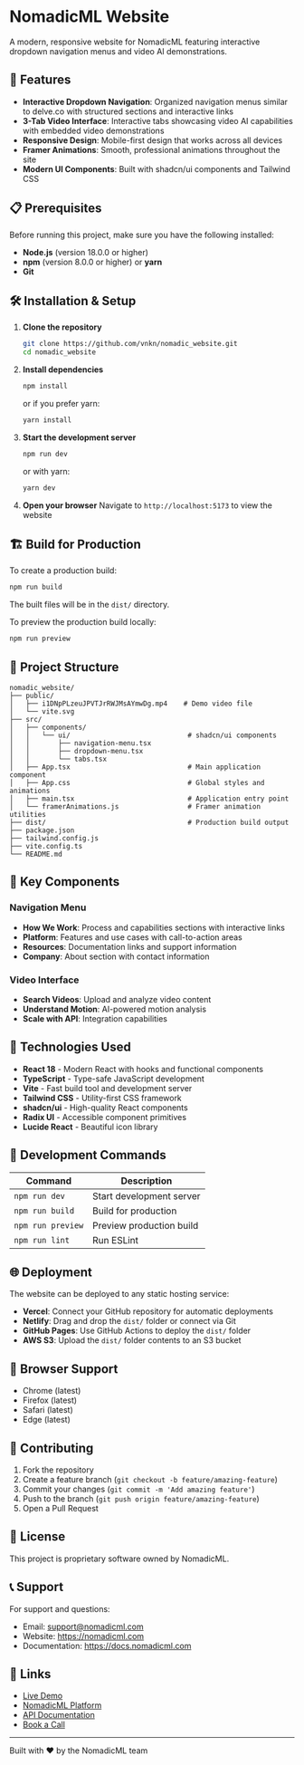 # NomadicML Website

A modern, responsive website for NomadicML featuring interactive dropdown navigation menus and video AI demonstrations.

## 🚀 Features

- **Interactive Dropdown Navigation**: Organized navigation menus similar to delve.co with structured sections and interactive links
- **3-Tab Video Interface**: Interactive tabs showcasing video AI capabilities with embedded video demonstrations
- **Responsive Design**: Mobile-first design that works across all devices
- **Framer Animations**: Smooth, professional animations throughout the site
- **Modern UI Components**: Built with shadcn/ui components and Tailwind CSS

## 📋 Prerequisites

Before running this project, make sure you have the following installed:

- **Node.js** (version 18.0.0 or higher)
- **npm** (version 8.0.0 or higher) or **yarn**
- **Git**

## 🛠️ Installation & Setup

1. **Clone the repository**
   ```bash
   git clone https://github.com/vnkn/nomadic_website.git
   cd nomadic_website
   ```

2. **Install dependencies**
   ```bash
   npm install
   ```
   or if you prefer yarn:
   ```bash
   yarn install
   ```

3. **Start the development server**
   ```bash
   npm run dev
   ```
   or with yarn:
   ```bash
   yarn dev
   ```

4. **Open your browser**
   Navigate to `http://localhost:5173` to view the website

## 🏗️ Build for Production

To create a production build:

```bash
npm run build
```

The built files will be in the `dist/` directory.

To preview the production build locally:

```bash
npm run preview
```

## 📁 Project Structure

```
nomadic_website/
├── public/
│   ├── i1DNpPLzeuJPVTJrRWJMsAYmwDg.mp4    # Demo video file
│   └── vite.svg
├── src/
│   ├── components/
│   │   └── ui/                             # shadcn/ui components
│   │       ├── navigation-menu.tsx
│   │       ├── dropdown-menu.tsx
│   │       └── tabs.tsx
│   ├── App.tsx                             # Main application component
│   ├── App.css                             # Global styles and animations
│   ├── main.tsx                            # Application entry point
│   └── framerAnimations.js                 # Framer animation utilities
├── dist/                                   # Production build output
├── package.json
├── tailwind.config.js
├── vite.config.ts
└── README.md
```

## 🎨 Key Components

### Navigation Menu
- **How We Work**: Process and capabilities sections with interactive links
- **Platform**: Features and use cases with call-to-action areas
- **Resources**: Documentation links and support information
- **Company**: About section with contact information

### Video Interface
- **Search Videos**: Upload and analyze video content
- **Understand Motion**: AI-powered motion analysis
- **Scale with API**: Integration capabilities

## 🔧 Technologies Used

- **React 18** - Modern React with hooks and functional components
- **TypeScript** - Type-safe JavaScript development
- **Vite** - Fast build tool and development server
- **Tailwind CSS** - Utility-first CSS framework
- **shadcn/ui** - High-quality React components
- **Radix UI** - Accessible component primitives
- **Lucide React** - Beautiful icon library

## 🎯 Development Commands

| Command | Description |
|---------|-------------|
| `npm run dev` | Start development server |
| `npm run build` | Build for production |
| `npm run preview` | Preview production build |
| `npm run lint` | Run ESLint |

## 🌐 Deployment

The website can be deployed to any static hosting service:

- **Vercel**: Connect your GitHub repository for automatic deployments
- **Netlify**: Drag and drop the `dist/` folder or connect via Git
- **GitHub Pages**: Use GitHub Actions to deploy the `dist/` folder
- **AWS S3**: Upload the `dist/` folder contents to an S3 bucket

## 📱 Browser Support

- Chrome (latest)
- Firefox (latest)
- Safari (latest)
- Edge (latest)

## 🤝 Contributing

1. Fork the repository
2. Create a feature branch (`git checkout -b feature/amazing-feature`)
3. Commit your changes (`git commit -m 'Add amazing feature'`)
4. Push to the branch (`git push origin feature/amazing-feature`)
5. Open a Pull Request

## 📄 License

This project is proprietary software owned by NomadicML.

## 📞 Support

For support and questions:
- Email: support@nomadicml.com
- Website: https://nomadicml.com
- Documentation: https://docs.nomadicml.com

## 🔗 Links

- [Live Demo](https://html-cleanup-app-2kegzs3z.devinapps.com)
- [NomadicML Platform](https://app.nomadicml.com)
- [API Documentation](https://docs.nomadicml.com)
- [Book a Call](https://calendly.com/nomadic-ml/nomadicml-intro)

---

Built with ❤️ by the NomadicML team
